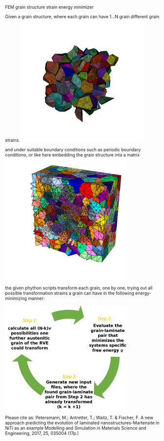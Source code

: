 FEM grain structure strain energy minimizer

Given a grain structure, where each grain can have 1...N grain different grain strains.
<img src="https://raw.githubusercontent.com/ManuelPetersmann/FEM_grain_structure_strain_energy_minimizer/master/img17.png" width="400">
<!-- ![](https://raw.githubusercontent.com/ManuelPetersmann/FEM_grain_structure_strain_energy_minimizer/master/img17.png | width=100)  -->

and under suitable boundary conditions such as periodic boundary conditions, or like here embedding the grain structure inta a matrix
<img src="https://raw.githubusercontent.com/ManuelPetersmann/FEM_grain_structure_strain_energy_minimizer/master/img16.png" width="400">
<!-- ![test](https://raw.githubusercontent.com/ManuelPetersmann/FEM_grain_structure_strain_energy_minimizer/master/img16.png | width=100)  -->

the given phython scripts transform each grain, one by one, trying out all possible transformation strains a grain can have in the following energy-minimizing manner:

<img src="https://raw.githubusercontent.com/ManuelPetersmann/FEM_grain_structure_strain_energy_minimizer/master/procedure_IEMA.JPG" width="400">

Please cite as:
Petersmann, M.; Antretter, T.; Waitz, T. & Fischer, F. 
A new approach predicting the evolution of laminated nanostructures-Martensite in NiTi as an example
Modelling and Simulation in Materials Science and Engineering, 2017, 25, 035004 (17p.)

